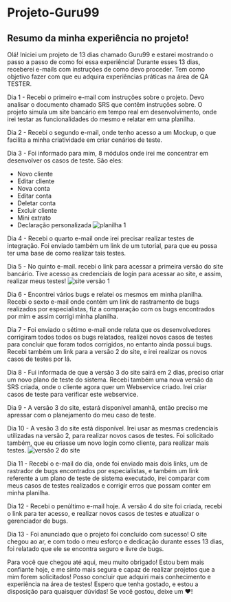 # Projeto-Guru99
## Resumo da minha experiência no projeto! 
Olá! Iniciei um projeto de 13 dias chamado Guru99 e estarei mostrando o passo a passo de como foi essa experiência!
Durante esses 13 dias, receberei e-mails com instruções de como devo proceder. Tem como objetivo fazer com que eu adquira experiências práticas na área de QA TESTER.


Dia 1 - Recebi o primeiro e-mail com instruções sobre o projeto. Devo analisar o documento chamado SRS que contêm instruções sobre.
O projeto simula um site bancário em tempo real em desenvolvimento, onde irei testar as funcionalidades do mesmo e relatar em uma planilha.

Dia 2 - Recebi o segundo e-mail, onde tenho acesso a um Mockup, o que facilita a minha criatividade em criar cenários de teste.

Dia 3 - Foi informado para mim, 8 módulos onde irei me concentrar em desenvolver os casos de teste. São eles:
- Novo cliente
- Editar cliente
- Nova conta
- Editar conta
- Deletar conta
- Excluir cliente
- Mini extrato
- Declaração personalizada
  ![planilha 1](https://github.com/mirianmoraes/Projeto-Guru99/assets/123196613/890fb0eb-8604-46be-999e-a140dd8490ce)

Dia 4 - Recebi o quarto e-mail onde irei precisar realizar testes de integração. Foi enviado também um link de um tutorial, para que eu possa ter uma base de como realizar tais testes.

Dia 5 - No quinto e-mail. recebi o link para acessar a primeira versão do site bancário. Tive acesso as credenciais de login para acessar ao site, e assim, realizar meus testes!
![site versão 1](https://github.com/mirianmoraes/Projeto-Guru99/assets/123196613/86ee1ecc-9d22-4079-b57a-a23058eca388)

Dia 6 - Encontrei vários bugs e relatei os mesmos em minha planilha. Recebi o sexto e-mail onde contém um link de rastramento de bugs realizados por especialistas, fiz a comparação com os bugs encontrados por mim e assim corrigi minha planilha.

Dia 7 - Foi enviado o sétimo e-mail onde relata que os desenvolvedores corrigiram todos todos os bugs relatados, realizei novos casos de testes para concluir que foram todos corrigidos, no entanto ainda possui bugs. Recebi também um link para a versão 2 do site, e irei realizar os novos casos de testes por lá.

Dia 8 - Fui informada de que a versão 3 do site sairá em 2 dias, preciso criar um novo plano de teste do sistema. Recebi também uma nova versão da SRS criada, onde o cliente agora quer um Webservice criado. Irei criar casos de teste para verificar este webservice.

Dia 9 - A versão 3 do site, estará disponível amanhã, então preciso me apressar com o planejamento do meu caso de teste.

Dia 10 - A vesão 3 do site está disponível. Irei usar as mesmas credenciais utilizadas na versão 2, para realizar novos casos de testes. Foi solicitado também, que eu criasse um novo login como cliente, para realizar mais testes.
![versão 2 do site](https://github.com/mirianmoraes/Projeto-Guru99/assets/123196613/a6721911-2f8b-4f0f-aaa9-0a3c178d7918)

Dia 11 - Recebi o e-mail do dia, onde foi enviado mais dois links, um de rastrador de bugs encontrados por especialistas, e também um link referente a um plano de teste de sistema executado, irei comparar com meus casos de testes realizados e corrigir erros que possam conter em minha planilha.

Dia 12 - Recebi o penúltimo e-mail hoje. A versão 4 do site foi criada, recebi o link para ter acesso, e realizar novos casos de testes e atualizar o gerenciador de bugs.

Dia 13 - Foi anunciado que o projeto foi concluído com sucesso! O site chegou ao ar, e com todo o meu esforço e dedicação durante esses 13 dias, foi relatado que ele se encontra seguro e livre de bugs. 

Para você que chegou até aqui, meu muito obrigado! Estou bem mais confiante hoje, e me sinto mais segura e capaz de realizar projetos que a mim forem solicitados! Posso concluir que adquiri mais conhecimento e experiência na área de testes! Espero que tenha gostado, e estou a disposição para quaisquer dúvidas! Se você gostou, deixe um  ❤!
